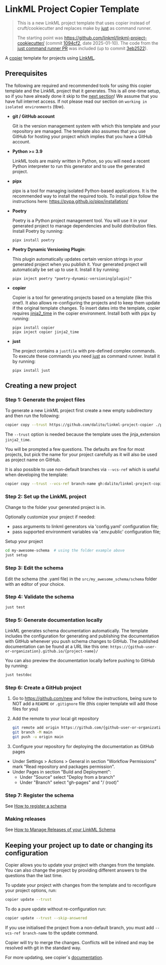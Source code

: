 # LinkML Project Copier Template

> This is a new LinkML project template that uses copier instead of cruft/cookiecutter and
> replaces make by [just](https://github.com/casey/just) as command runner.
> 
> The starting point was https://github.com/linkml/linkml-project-cookiecutter/ (commit [1094cf2](https://github.com/linkml/linkml-project-cookiecutter/commit/1094cf2ce542028ab0017eaa059dd49cdde81fb5), date 2025-01-10). 
> The code from the [just command runner PR](https://github.com/linkml/linkml-project-cookiecutter/pull/127) was included (up to commit [3eb2522](https://github.com/linkml/linkml-project-cookiecutter/tree/3eb2522f5baa9e8f27ffb4ae28c0134a42d72c9d)).

A [copier](https://copier.readthedocs.io/) template for projects using [LinkML](https://github.com/linkml/linkml).

## Prerequisites

The following are required and recommended tools for using this copier template and the LinkML project that it generates. This is all one-time setup, so if you have already done it skip to the [next section](#creating-a-new-project)! We assume that you have full internet access. If not please read our section on `working in isolated environments` (tbw).

* **git / GitHub account**

  Git is the version management system with which this template and your repository are managed. The template also assumes that you
  use GitHub for hosting your project which implies that you have a GitHub account.

* **Python >= 3.9**

  LinkML tools are mainly written in Python, so you will need a recent Python interpreter to run this generator and to use the generated project.

* **pipx**

  pipx is a tool for managing isolated Python-based applications. It is the recommended way to install the required tools. To install pipx follow the instructions here: https://pypa.github.io/pipx/installation/

* **Poetry**

  Poetry is a Python project management tool. You will use it in your generated project to manage dependencies and build distribution files. Install Poetry by running:

  ```shell
  pipx install poetry
  ```

* **Poetry Dynamic Versioning Plugin**: 

  This plugin automatically updates certain version strings in your generated project when you publish it. Your generated project will automatically be set up to use it. Install it by running:

  ```shell
  pipx inject poetry "poetry-dynamic-versioning[plugin]"
  ```

* **copier**

  Copier is a tool for generating projects based on a template (like this one!). 
  It also allows re-configuring the projects and to keep them update if the original template changes.
  To insert dates into the template, copier requires [jinja2_time](https://github.com/hackebrot/jinja2-time) in the copier environment.
  Install both with pipx by running:

  ```shell
  pipx install copier
  pipx inject copier jinja2_time
  ```

* **just**

  The project contains a `justfile` with pre-defined complex commands. 
  To execute these commands you need [just](https://github.com/casey/just) as command runner. Install it by running:

  ```shell
  pipx install just
  ```

## Creating a new project

### Step 1: Generate the project files

To generate a new LinkML project first create a new empty subdirectory and then run the following:

```bash
copier copy --trust https://github.com/dalito/linkml-project-copier ./path/to/destination
```

The `--trust` option is needed because the template uses the jinja_extension `jinja2_time`.

You will be prompted a few questions.
The defaults are fine for most projects, but pick the name for your project carefully as it will also be used as project name on GitHub.

It is also possible to use non-default branches via `--vcs-ref` which is useful when developing the template:

```bash
copier copy --trust --vcs-ref branch-name gh:dalito/linkml-project-copier ./path/to/destination
```

### Step 2: Set up the LinkML project

Change to the folder your generated project is in.

Optionally customize your project if needed:

* pass arguments to linkml generators via 'config.yaml' configuration file;
* pass supported environment variables via '.env.public' configuration file;

Setup your project

```bash
cd my-awesome-schema  # using the folder example above
just setup
```

### Step 3: Edit the schema

Edit the schema (the .yaml file) in the `src/my_awesome_schema/schema` folder with an editor of your choice.

### Step 4: Validate the schema

```bash
just test
```

### Step 5: Generate documentation locally

LinkML generates schema documentation automatically. The template includes the configuration for generating and publishing the documentation with GitHub whenever you push schema changes to GitHub. The published documentation can be found at a URL like this one:
`https://{github-user-or-organization}.github.io/{project-name}/`

You can also preview the documentation locally before pushing to GitHub by running:

```bash
just testdoc
```

### Step 6: Create a GitHub project

1. Go to https://github.com/new and follow the instructions, being sure to NOT add a `README` or `.gitignore` file (this copier template will add those files for you)

2. Add the remote to your local git repository

   ```bash
   git remote add origin https://github.com/{github-user-or-organization}/{project-name}.git
   git branch -M main
   git push -u origin main
   ```

3. Configure your repository for deploying the documentation as GitHub pages

* Under Settings > Actions > General in section "Workflow Permissions" mark "Read repository and packages permission".
* Under Pages in section "Build and Deployment":
  * Under "Source" select "Deploy from a branch"
  * Under "Branch" select "gh-pages" and "/ (root)"

### Step 7: Register the schema

See [How to register a schema](https://linkml.io/linkml/faq/contributing.html#how-do-i-register-my-schema)

### Making releases

See [How to Manage Releases of your LinkML Schema](https://linkml.io/linkml/howtos/manage-releases.html)

## Keeping your project up to date or changing its configuration

Copier allows you to update your project with changes from the template. 
You can also change the project by providing different answers to the questions than the last time.

To update your project with changes from the template and to reconfigure your project options, run:

```bash
copier update --trust
```

To do a pure update without re-configuration run:

```bash
copier update --trust --skip-answered
```

If you use initialised the project from a non-default branch, you must add `--vcs-ref branch-name` to the update command.

Copier will try to merge the changes.
Conflicts will be inlined and may be resolved with git in the standard way.

For more updating, see copier´s [documentation](https://copier.readthedocs.io/en/stable/updating/).
